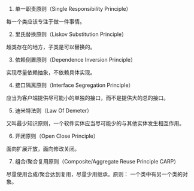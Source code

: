1. 单一职责原则（Single Responsibility Principle）

每一个类应该专注于做一件事情。

2. 里氏替换原则（Liskov Substitution Principle）

超类存在的地方，子类是可以替换的。

3. 依赖倒置原则（Dependence Inversion Principle）

实现尽量依赖抽象，不依赖具体实现。

4. 接口隔离原则（Interface Segregation Principle）

应当为客户端提供尽可能小的单独的接口，而不是提供大的总的接口。

5. 迪米特法则（Law Of Demeter）

又叫最少知识原则，一个软件实体应当尽可能少的与其他实体发生相互作用。

6. 开闭原则（Open Close Principle）

面向扩展开放，面向修改关闭。

7. 组合/聚合复用原则（Composite/Aggregate Reuse Principle CARP）

尽量使用合成/聚合达到复用，尽量少用继承。原则： 一个类中有另一个类的对象。